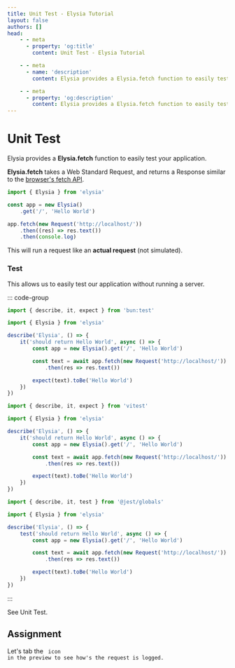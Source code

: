 ```yaml
---
title: Unit Test - Elysia Tutorial
layout: false
authors: []
head:
    - - meta
      - property: 'og:title'
        content: Unit Test - Elysia Tutorial

    - - meta
      - name: 'description'
        content: Elysia provides a Elysia.fetch function to easily test your application.

    - - meta
      - property: 'og:description'
        content: Elysia provides a Elysia.fetch function to easily test your application.
---
```


<script setup lang="ts">
import { Elysia } from 'elysia'

import { Code } from 'lucide-vue-next'

import Editor from '../../../components/xiao/playground/playground.vue'
import DocLink from '../../../components/xiao/doc-link/doc-link.vue'
import Playground from '../../../components/nearl/playground.vue'

import { code, testcases } from './data'
</script>

<Editor :code="code" :testcases="testcases">

# Unit Test

Elysia provides a **Elysia.fetch** function to easily test your application.

**Elysia.fetch** takes a Web Standard Request, and returns a Response similar to the <a href="https://developer.mozilla.org/en-US/docs/Web/API/Fetch_API" target="_blank">browser's fetch API</a>.

```typescript
import { Elysia } from 'elysia'

const app = new Elysia()
	.get('/', 'Hello World')

app.fetch(new Request('http://localhost/'))
	.then((res) => res.text())
	.then(console.log)
```

This will run a request like an **actual request** (not simulated).

### Test
This allows us to easily test our application without running a server.

::: code-group

```typescript [Bun Test]
import { describe, it, expect } from 'bun:test'

import { Elysia } from 'elysia'

describe('Elysia', () => {
	it('should return Hello World', async () => {
		const app = new Elysia().get('/', 'Hello World')

		const text = await app.fetch(new Request('http://localhost/'))
			.then(res => res.text())

		expect(text).toBe('Hello World')
	})
})
```

```typescript [Vitest]
import { describe, it, expect } from 'vitest'

import { Elysia } from 'elysia'

describe('Elysia', () => {
	it('should return Hello World', async () => {
		const app = new Elysia().get('/', 'Hello World')

		const text = await app.fetch(new Request('http://localhost/'))
			.then(res => res.text())

		expect(text).toBe('Hello World')
	})
})
```

```typescript [Jest]
import { describe, it, test } from '@jest/globals'

import { Elysia } from 'elysia'

describe('Elysia', () => {
	test('should return Hello World', async () => {
		const app = new Elysia().get('/', 'Hello World')

		const text = await app.fetch(new Request('http://localhost/'))
			.then(res => res.text())

		expect(text).toBe('Hello World')
	})
})
```

:::

See <DocLink href="/patterns/unit-test.html">Unit Test</DocLink>.

## Assignment

Let's tab the <Code size="18" class="inline -translate-y-0.5" /> icon in the preview to see how's the request is logged.

</Editor>
